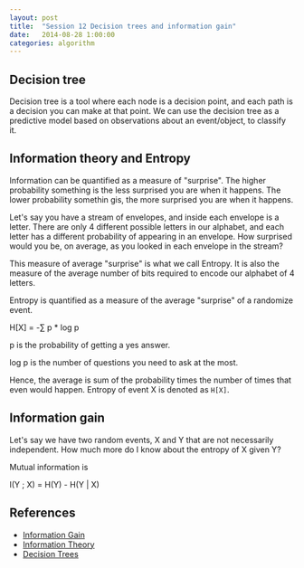 ```yaml
---
layout: post
title:  "Session 12 Decision trees and information gain"
date:   2014-08-28 1:00:00
categories: algorithm
---
```


## Decision tree

Decision tree is a tool where each node is a decision point, and each path is a decision
you can make at that point. We can use the decision tree as a predictive model based on
observations about an event/object, to classify it.

## Information theory and Entropy

Information can be quantified as a measure of "surprise". The higher probability something
is the less surprised you are when it happens. The lower probability somethin gis, the
more surprised you are when it happens.

Let's say you have a stream of envelopes, and inside each envelope is a letter. There are
only 4 different possible letters in our alphabet, and each letter has a different
probability of appearing in an envelope. How surprised would you be, on average, as
you looked in each envelope in the stream?

This measure of average "surprise" is what we call Entropy. It is also the measure of
the average number of bits required to encode our alphabet of 4 letters.

Entropy is quantified as a measure of the average "surprise" of a randomize event.

  H[X] = -∑ p * log p

p is the probability of getting a yes answer. 

log p is the number of questions you need to ask at the most.

Hence, the average is sum of the probability times the number of times that even
would happen. Entropy of event X is denoted as `H[X]`.

## Information gain

Let's say we have two random events, X and Y that are not necessarily 
independent. How much more do I know about the entropy of X given Y?

Mutual information is

   I(Y ; X) = H(Y) - H(Y | X)


## References

- [Information Gain](http://www.autonlab.org/tutorials/infogain11.pdf)
- [Information Theory](http://www.fi.muni.cz/usr/staudek/infteo/info-lec.pdf)
- [Decision Trees](http://www.autonlab.org/tutorials/dtree18.pdf)

